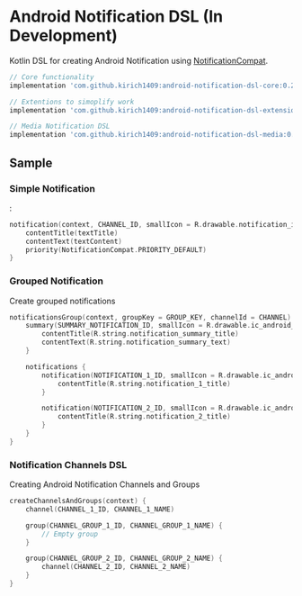 # Android Notification DSL (In Development)

Kotlin DSL for creating Android Notification using [NotificationCompat](https://developer.android.com/reference/androidx/core/app/NotificationCompat).

```gradle
// Core functionality
implementation 'com.github.kirich1409:android-notification-dsl-core:0.2.0'

// Extentions to simoplify work
implementation 'com.github.kirich1409:android-notification-dsl-extensions:0.2.0'

// Media Notification DSL
implementation 'com.github.kirich1409:android-notification-dsl-media:0.2.0'
```

## Sample

### Simple Notification
:
```kotlin
notification(context, CHANNEL_ID, smallIcon = R.drawable.notification_icon) {
    contentTitle(textTitle)
    contentText(textContent)
    priority(NotificationCompat.PRIORITY_DEFAULT)
}
```

### Grouped Notification

Create grouped notifications

```kotlin
notificationsGroup(context, groupKey = GROUP_KEY, channelId = CHANNEL) {
    summary(SUMMARY_NOTIFICATION_ID, smallIcon = R.drawable.ic_android_white_24dp) {
        contentTitle(R.string.notification_summary_title)
        contentText(R.string.notification_summary_text)
    }

    notifications {
        notification(NOTIFICATION_1_ID, smallIcon = R.drawable.ic_android_white_24dp) {
            contentTitle(R.string.notification_1_title)
        }

        notification(NOTIFICATION_2_ID, smallIcon = R.drawable.ic_android_white_24dp) {
            contentTitle(R.string.notification_2_title)
        }
    }
}
```

### Notification Channels DSL

Creating Android Notification Channels and Groups

```kotlin
createChannelsAndGroups(context) {
    channel(CHANNEL_1_ID, CHANNEL_1_NAME)

    group(CHANNEL_GROUP_1_ID, CHANNEL_GROUP_1_NAME) {
        // Empty group
    }

    group(CHANNEL_GROUP_2_ID, CHANNEL_GROUP_2_NAME) {
        channel(CHANNEL_2_ID, CHANNEL_2_NAME)
    }
}
```

